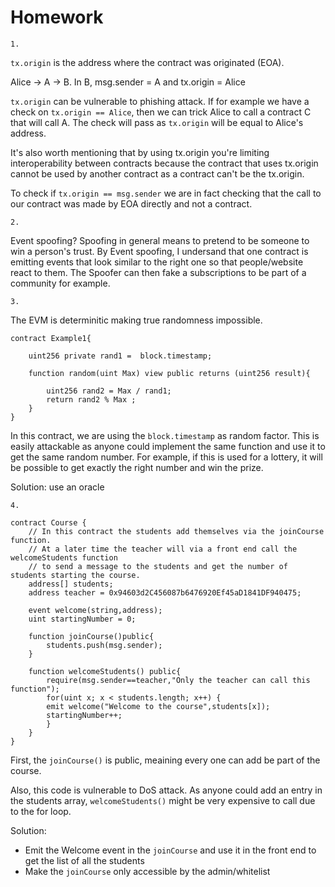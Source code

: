 # Homework
```
1. 
```
`tx.origin` is the address where the contract was originated (EOA).

Alice -> A -> B. In B, msg.sender = A and tx.origin = Alice

`tx.origin` can be vulnerable to phishing attack. If for example we have a check on
`tx.origin == Alice`, then we can trick Alice to call a contract C that will call A. The check will pass as `tx.origin` will be equal to Alice's address.

It's also worth mentioning that by using tx.origin you're limiting interoperability between contracts because the contract that uses tx.origin cannot be used by another contract as a contract can't be the tx.origin.

To check if `tx.origin == msg.sender` we are in fact checking that the call to our contract was made by EOA directly and not a contract.

```
2.
```

Event spoofing? Spoofing in general means to pretend to be someone to win a person's trust. By Event spoofing, I undersand that one contract is emitting events that look similar to the right one so that people/website react to them.
The Spoofer can then fake a subscriptions to be part of a community for example.

```
3.
```
The EVM is determinitic making true randomness impossible.

```
contract Example1{

    uint256 private rand1 =  block.timestamp;

    function random(uint Max) view public returns (uint256 result){

        uint256 rand2 = Max / rand1;
        return rand2 % Max ;
    }
}
```

In this contract, we are using the `block.timestamp` as random factor. This is easily attackable as anyone could implement the same function and use it to get the same random number. For example, if this is used for a lottery, it will be possible to get exactly the right number and win the prize.

Solution: use an oracle

```
4.
```
```
contract Course {
    // In this contract the students add themselves via the joinCourse function.
    // At a later time the teacher will via a front end call the welcomeStudents function
    // to send a message to the students and get the number of students starting the course.
    address[] students;
    address teacher = 0x94603d2C456087b6476920Ef45aD1841DF940475;

    event welcome(string,address);
    uint startingNumber = 0;

    function joinCourse()public{
        students.push(msg.sender);
    }

    function welcomeStudents() public{
        require(msg.sender==teacher,"Only the teacher can call this function");
        for(uint x; x < students.length; x++) {
        emit welcome("Welcome to the course",students[x]);
        startingNumber++;
        }
    }
}
```

First, the `joinCourse()` is public, meaining every one can add be part of the course.

Also, this code is vulnerable to DoS attack. As anyone could add an entry in the students array, `welcomeStudents()` might be very expensive to call due to the for loop.

Solution: 
* Emit the Welcome event in the `joinCourse` and use it in the front end to get the list of all the students
* Make the `joinCourse` only accessible by the admin/whitelist
